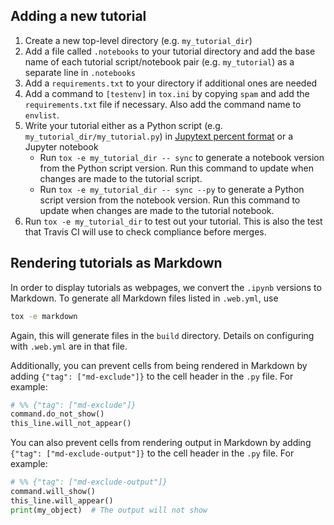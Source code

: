## Adding a new tutorial

1. Create a new top-level directory (e.g. `my_tutorial_dir`)
2. Add a file called `.notebooks` to your tutorial directory and add the base name of each tutorial script/notebook pair (e.g. `my_tutorial`) as a separate line in `.notebooks`
3. Add a `requirements.txt` to your directory if additional ones are needed
4. Add a command to `[testenv]` in `tox.ini` by copying `spam` and add the `requirements.txt` file if necessary. Also add the command name to `envlist`.
5. Write your tutorial either as a Python script (e.g. `my_tutorial_dir/my_tutorial.py`) in [Jupytext percent format](https://gist.github.com/mwouts/91f3e1262871cdaa6d35394cd14f9bdc) or a Jupyter notebook
    * Run `tox -e my_tutorial_dir -- sync` to generate a notebook version from the Python script version. Run this command to update when changes are made to the tutorial script.
    * Run `tox -e my_tutorial_dir -- sync --py` to generate a Python script version from the notebook version. Run this command to update when changes are made to the tutorial notebook.
6. Run `tox -e my_tutorial_dir` to test out your tutorial. This is also the test that Travis CI will use to check compliance before merges.

## Rendering tutorials as Markdown

In order to display tutorials as webpages, we convert the `.ipynb` versions to Markdown.
To generate all Markdown files listed in `.web.yml`, use

```bash
tox -e markdown
```

Again, this will generate files in the `build` directory.
Details on configuring with `.web.yml` are in that file.

Additionally, you can prevent cells from being rendered in Markdown by adding `{"tag": ["md-exclude"]}`
to the cell header in the `.py` file.
For example:

```python
# %% {"tag": ["md-exclude"]}
command.do_not_show()
this_line.will_not_appear()
```

You can also prevent cells from rendering output in Markdown by adding
`{"tag": ["md-exclude-output"]}` to the cell header in the `.py` file.
For example:

```python
# %% {"tag": ["md-exclude-output"]}
command.will_show()
this_line.will_appear()
print(my_object)  # The output will not show
```
